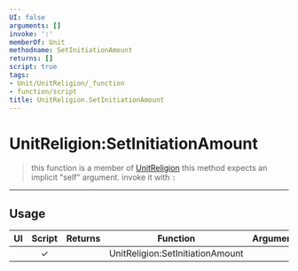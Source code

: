 ```yaml
---
UI: false
arguments: []
invoke: ':'
memberOf: Unit
methodname: SetInitiationAmount
returns: []
script: true
tags:
- Unit/UnitReligion/_function
- function/script
title: UnitReligion.SetInitiationAmount
---
```

# UnitReligion:SetInitiationAmount
> this function is a member of [UnitReligion](civ-6/lua/UnitReligion.md)
> this method expects an implicit "self" argument. invoke it with `:`
-----
## Usage
|  UI | Script | Returns | Function | Arguments |
|:---:|:------:|-------:|:--------:|:---------|
| |✓||UnitReligion:SetInitiationAmount||
